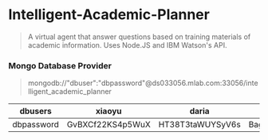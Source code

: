 # Intelligent-Academic-Planner

>A virtual agent that answer questions based on training materials of academic information. Uses Node.JS and IBM Watson's API.

### Mongo Database Provider
>mongodb://"dbuser":"dbpassword"@ds033056.mlab.com:33056/intelligent_academic_planner

| dbusers    | xiaoyu           | daria            | krystal          |
|------------|------------------|------------------|------------------|
| dbpassword | GvBXCf22KS4p5WuX | HT38T3taWUYSyV6s | BagbEa9RgA3cw3yz |
